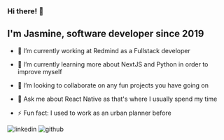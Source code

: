 ### Hi there! 👋

## I'm Jasmine, software developer since 2019


- 🔭 I’m currently working at Redmind as a Fullstack developer

- 🌱 I’m currently learning more about NextJS and Python in order to improve myself

- 👯 I’m looking to collaborate on any fun projects you have going on

- 💬 Ask me about React Native as that's where I usually spend my time

- ⚡ Fun fact: I used to work as an urban planner before

![linkedin](https://img.shields.io/badge/LinkedIn-blue?style-for-the-badge&logo=<LinkedIn>&logoColor=white)   ![github](https://img.shields.io/badge/GitHub-000000?style=for-the-badge&logo=GitHub&logoColor=white)

